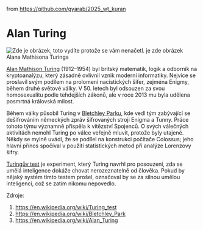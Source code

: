 from <https://github.com/gyarab/2025_wt_kuran>

# Alan Turing
![Zde je obrázek, toto vydíte protože se vám nenačetl. je zde obrázek Alana Mathisona Turinga](https://upload.wikimedia.org/wikipedia/commons/f/f8/Alan_Turing_%281951%29.jpg)

[Alan Mathison Turing](https://en.wikipedia.org/wiki/Alan_Turing) (1912–1954) byl britský matematik, logik a odborník na kryptoanalýzu, který zásadně ovlivnil vznik moderní informatiky. Nejvíce se proslavil svým podílem na prolomení nacistických šifer, zejména Enigmy, během druhé světové války. V 50. letech byl odsouzen za svou homosexualitu podle tehdejších zákonů, ale v roce 2013 mu byla udělena posmrtná královská milost.

Během války působil Turing v [Bletchley Parku](https://en.wikipedia.org/wiki/Bletchley_Park), kde vedl tým zabývající se dešifrováním německých zpráv šifrovaných stroji Enigma a Tunny. Práce tohoto týmu významně přispěla k vítězství Spojenců. O svých válečných aktivitách nemohl Turing po válce veřejně mluvit, protože byly utajené. Někdy se mylně uvádí, že se podílel na konstrukci počítače Colossus; jeho hlavní přínos spočíval v použití statistických metod při analýze Lorenzovy šifry.

[Turingův test](https://en.wikipedia.org/wiki/Turing_test) je experiment, který Turing navrhl pro posouzení, zda se umělá inteligence dokáže chovat nerozeznatelně od člověka. Pokud by nějaký systém tímto testem prošel, označoval by se za silnou umělou inteligenci, což se zatím nikomu nepovedlo.




Zdroje: 
1. https://en.wikipedia.org/wiki/Turing_test
2. https://en.wikipedia.org/wiki/Bletchley_Park
3. https://en.wikipedia.org/wiki/Alan_Turing
